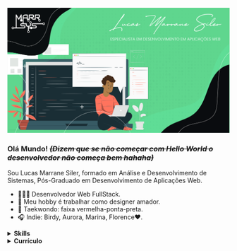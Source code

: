 ![capa github](https://github.com/LucasMarrane/LucasMarrane/blob/main/assets/capa.png) 

### Olá Mundo! ~~_(Dizem que se não começar com **Hello World** o desenvolvedor não começa bem hahaha)_~~

Sou Lucas Marrane Siler, formado em Análise e Desenvolvimento de Sistemas, Pós-Graduado em Desenvolvimento de Aplicações Web.
- 👨🏾‍💻 Desenvolvedor Web FullStack.
- 🎨 Meu hobby é trabalhar como designer amador.
- 🥋 Taekwondo: faixa vermelha-ponta-preta.
- 🎧 Indie: Birdy, Aurora, Marina, Florence❤️.

<details>
  <summary> <b> Skills </b></summary>
  <br>

## Linguagens
![JavaScript](https://img.shields.io/badge/-JavaScript-F7B93E?style=flat-square&logo=javascript&logoColor=fff)
![TypeScript](https://img.shields.io/badge/-Typescript-007ACC?style=flat-square&logo=typescript&logoColor=fff)
![PHP](https://img.shields.io/badge/-PHP-777BB4?style=flat-square&logo=php&logoColor=fff)
![C#](https://img.shields.io/badge/-CSharp-262577?style=flat-square&logo=C&logoColor=fff)
![Java](https://img.shields.io/badge/-Java-E34F26?style=flat-square&logo=Java&logoColor=fff)
![Delphi](https://img.shields.io/badge/-Delphi-A50034?style=flat-square)
![Python](https://img.shields.io/badge/-Python-3776AB?style=flat-square&logo=python&logoColor=fff)
## Pre-Processadores CSS
![Sass](https://img.shields.io/badge/-Sass-CC6699?style=flat-square&logo=sass&logoColor=fff)
![Less](https://img.shields.io/badge/-Less-005386?style=flat-square)
## Ferramentas
![VSCode](https://img.shields.io/badge/-VSCode-0085D1?style=flat-square&logo=visual-studio-code&logoColor=fff)
![VisualStudio](https://img.shields.io/badge/-Visual_Studio-0085D1?style=flat-square&logo=visual-studio&logoColor=fff)
![Delphi](https://img.shields.io/badge/-Delphi-A50034?style=flat-square)
![NetBeans](https://img.shields.io/badge/-NetBeans-D9272E?style=flat-square)
![Photoshop](https://img.shields.io/badge/-Photoshop-31A8FF?style=flat-square)
![Illustrator](https://img.shields.io/badge/-Illustrator-FF9A00?style=flat-square)
![Git](https://img.shields.io/badge/-Git-F05032?style=flat-square&logo=git&logoColor=fff)
## Frameworks
![PhoneGap](https://img.shields.io/badge/-Phonegap/Cordova-grey?style=flat-square)
![Xamarin](https://img.shields.io/badge/-Xamarin-82BC23?style=flat-square&logo=xamarin&logoColor=fff)
![React](https://img.shields.io/badge/-React-45b8d8?style=flat-square&logo=react&logoColor=fff)
![ReactNative](https://img.shields.io/badge/-React_Native-70CBF4?style=flat-square&logo=react&logoColor=fff)
## Banco de Dados
![MySQL](https://img.shields.io/badge/-MySQL-00758F?style=flat-square&logo=mysql&logoColor=fff)
![SQLite](https://img.shields.io/badge/-SQLite-003B57?style=flat-square&logo=mysql&logoColor=fff)
![SQLServer](https://img.shields.io/badge/-SQLServer-CC2927?style=flat-square)
## Outros
![JQuery](https://img.shields.io/badge/-JQuery-0769AD?style=flat-square&logo=jquery&logoColor=fff)
![CSS3](https://img.shields.io/badge/-CSS3-1572B6?style=flat-square&logo=css3&logoColor=fff)
![HTML5](https://img.shields.io/badge/-HTML5-E34F26?style=flat-square&logo=html5&logoColor=fff)
![JSON](https://img.shields.io/badge/-JSON-000000?style=flat-square&logo=json&logoColor=fff)
</details>

<details>
  <summary> <b> Currículo </b></summary>
  <br>

## Formação
- Pós em Desenvolvimento de Aplicações Web **- 2020 - UNIBF.**
- Tecnólogo em Análise e Desenvolvimento de Sistemas **– 2015-2017, Faculdade São Gabriel da Palha.**
- Ensino Medio completo **- 2012-2014, Escola Estadual de Ensino Fundamental e Médio “São Domingos”**
- Tecnico em Informatica **- 2012-2014, Escola Estadual de Ensino Fundamental e Médio “São Domingos”**
## Experiência Profissional
- **4 meses – Ebase – 2019 – 2020 (Novembro de 2019 – Março de 2020)**
  Cargo: Programador C#.
  Principais atividades: Manutenção e criação de codigo fontes na Liguagem C#, e Asp.Net MVC,
  manipulação de arquivos HTML, CSS, JS, Banco de Dados SQL SERVER.
- **5 meses – Cooabriel – 2019(Junho - Outubro)**
  Cargo: Programador C#.
  Principais atividades: Manutenção e criação de codigo fontes na Liguagem C#, e Asp.Net MVC,
  manipulação de arquivos HTML, CSS, JS, Banco de Dados SQL SERVER.
- **4 meses – Freelancer – 2019 (Janeiro – Maio)**
  Cargo: Freelancer.
  Principais atividades: criação de scripts em javascript, e algumas artes.
- **2 meses – RG System – 2017**
  Cargo: Estagiario.
  Principais atividades: suporte ao cliente.
- **3 meses – MJ Informatica - 2014**
Cargo: Estagiario.
Principais atividades: Vendas, manutenção em computadores
## Qualificações e Atividades Complementares
- **Láurea Acadêmica da turma de 2017/01 de Análise e Desenvolvimento de Sistemas;**
- Certificado de Programador concedido pela Cyber Informatica;
- Certificado de Programação WEB concedido pela Cyber Informatica;
- Certificado de Programação C# com carga horaria de 117 horas pela Escola Virtual da Fundação Bradesco;
- Certificado de Introdução ao Desenvolvimento para Windows 8 pela Microsoft Virtual Academy;
- Certificado de Inglês 1a fase com carga horaria de 80 horas pela Planet Cursos e Eventos;

</details>

